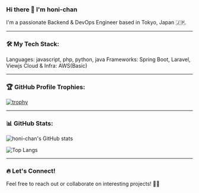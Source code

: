 ### Hi there 👋 I'm honi-chan

I'm a passionate Backend & DevOps Engineer based in Tokyo, Japan 🇯🇵.

---

### 🛠️ My Tech Stack:

Languages: javascript, php, python, java
Frameworks: Spring Boot, Laravel, Viewjs
Cloud & Infra: AWS(Basic)

---

### 🏆 GitHub Profile Trophies:
 
[![trophy](https://github-profile-trophy.vercel.app/?username=honi-chan&theme=flat&column=8)](https://github.com/ryo-ma/github-profile-trophy)

---

### 📊 GitHub Stats:

![honi-chan's GitHub stats](https://github-readme-stats.vercel.app/api?username=honi-chan&show_icons=true&theme=radical)

![Top Langs](https://github-readme-stats.vercel.app/api/top-langs/?username=honi-chan&layout=compact&theme=radical)

---

### 🔥 Let's Connect!

Feel free to reach out or collaborate on interesting projects! 🚀✨
